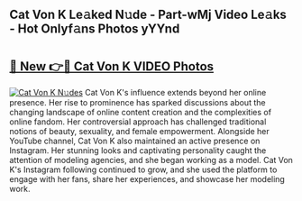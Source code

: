 ## Cat Von K Le𝚊ked N𝚞de - Part-wMj Video Le𝚊ks - Hot Onlyf𝚊ns Photos yYYnd

# <h2><a href="http://ab68597.deff.icu/?id=Cat+Von+K">🔗 New 👉🔴 Cat Von K VIDEO Photos</a></h2>

[![Cat Von K N𝚞des](https://i.imgur.com/rIISA9y.gif)](http://ab68597.deff.icu/?id=Cat+Von+K)
Cat Von K's influence extends beyond her online presence. Her rise to prominence has sparked discussions about the changing landscape of online content creation and the complexities of online fandom. Her controversial approach has challenged traditional notions of beauty, sexuality, and female empowerment. Alongside her YouTube channel, Cat Von K also maintained an active presence on Instagram. Her stunning looks and captivating personality caught the attention of modeling agencies, and she began working as a model. Cat Von K's Instagram following continued to grow, and she used the platform to engage with her fans, share her experiences, and showcase her modeling work.

